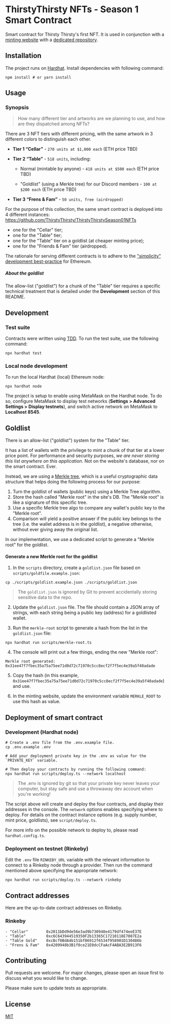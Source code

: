 # ThirstyThirsty NFTs - Season 1 Smart Contract

Smart contract for Thirsty Thirsty's first NFT. It is used in conjunction with a [minting website](https://thirstythirsty-nft.herokuapp.com) with a [dedicated repository](https://github.com/ThirstyThirsty/ThirstyThirstySeason01Website).

## Installation

The project runs on [Hardhat](https://hardhat.org/). Install dependencies with following command:

```
npm install # or yarn install
```

## Usage

### Synopsis

> How many different tier and artworks are we planning to use, and how are they dispatched among NFTs?

There are 3 NFT tiers with different pricing, with the same artwork in 3 different colors to distinguish each other.

- **Tier 1 “Cellar”** - `270 units at $1,000 each` (ETH price TBD)

- **Tier 2 “Table”** - `518 units`, including:

  - Normal (mintable by anyone) - `418 units at $500 each` (ETH price TBD)

  - "Goldlist" (using a Merkle tree) for our Discord members - `100 at $200 each` (ETH price TBD)

- **Tier 3 “Frens & Fam”** - `50 units, free (airdropped)`

For the purpose of this collection, the same smart contract is deployed into 4 different instances:
https://github.com/ThirstyThirsty/ThirstyThirstySeason01NFTs
- one for the "Cellar" tier;
- one for the "Table" tier;
- one for the "Table" tier on a goldlist (at cheaper minting price);
- one for the "Friends & Fam" tier (airdropped).

The rationale for serving different contracts is to adhere to the ["simplicity" development best-practice](https://consensys.github.io/smart-contract-best-practices/general-philosophy/simplicity/) for Ethereum.

##### About the goldlist

The allow-list ("goldlist") for a chunk of the "Table" tier requires a specific technical treatment that is detailed under the **Development** section of this README.

## Development

### Test suite

Contracts were written using [TDD](https://en.wikipedia.org/wiki/Test-driven_development). To run the test suite, use the following command:
```
npx hardhat test
```

### Local node development
To run the local Hardhat (local) Ethereum node:
```
npx hardhat node
```

The project is setup to enable using MetaMask on the Hardhat node. To do so, configure MetaMask to display test networks (**Settings > Advanced Settings > Display testnets**), and switch active network on MetaMask to **Localhost 8545**.

## Goldlist

There is an allow-list ("goldlist") system for the "Table" tier.

It has a list of wallets with the privilege to mint a chunk of that tier at a lower price point. For performance and security purposes, _we are never storing this list anywhere on this application._ Not on the website's database, nor on the smart contract. Ever.

Instead, we are using a [Merkle tree](https://en.wikipedia.org/wiki/Merkle_tree), which is a useful cryptographic data structure that helps doing the following process for our purpose:

1. Turn the goldlist of wallets (public keys) using a Merkle Tree algorithm.
2. Store the hash called "Merkle root" in the site's DB. The "Merkle root" is like a signature of this specific tree.
3. Use a specific Merkle tree algo to compare any wallet's public key to the "Merkle root".
4. Comparison will yield a positive answer if the public key belongs to the tree (i.e. the wallet address is in the goldlist), a negative otherwise, without ever giving away the original list.

In our implementation, we use a dedicated script to generate a "Merkle root" for the goldlist.

#### Generate a new Merkle root for the goldlist

1. In the `scripts` directory, create a `goldlist.json` file based on `scripts/goldfile.example.json`:

```
cp ./scripts/goldlist.example.json ./scripts/goldlist.json
```

> The `goldlist.json` is ignored by Git to prevent accidentally storing sensitive data to the repo.

2. Update the `goldlist.json` file. The file should contain a JSON array of strings, with each string being a public key (address) for a goldlisted wallet.

3. Run the `merkle-root` script to generate a hash from the list in the `goldlist.json` file:

```
npx hardhat run scripts/merkle-root.ts
```

4. The console will print out a few things, ending the new "Merkle root":

```
Merkle root generated: 0x31ee47f7fbec35a75a75ee71d0d72c71970c5cc8ecf2f7f5ec4e39a5f40adade
```

5. Copy the hash (in this example, `0x31ee47f7fbec35a75a75ee71d0d72c71970c5cc8ecf2f7f5ec4e39a5f40adade`) and use.

6. In the minting website, update the environment variable `MERKLE_ROOT` to use this hash as value.

## Deployment of smart contract

### Development (Hardhat node)

```
# Create a .env file from the .env.example file.
cp .env.example .env

# Add your deployment private key in the .env as value for the `PRIVATE_KEY` variable.

# Then deploy your contracts by running the following command:
npx hardhat run scripts/deploy.ts --network localhost
```

> The .env is ignored by git so that your private key never leaves your computer, but stay safe and use a throwaway dev account when you're working!

The script above will create and deploy the four contracts, and display their addresses in the console. The `network` options enables specifying where to deploy. For details on the contract instance options (e.g. supply number, mint price, goldlists), see `script/deploy.ts`.

For more info on the possible network to deploy to, please read `hardhat.config.ts`.

### Deployment on testnet (Rinkeby)

Edit the `.env` file `RINKEBY_URL` variable with the relevant information to connect to a Rinkeby node through a provider. Then run the command mentioned above specifying the appropriate network:

```
npx hardhat run scripts/deploy.ts --network rinkeby
```

## Contract addresses

Here are the up-to-date contract addresses on Rinkeby.

### Rinkeby

```
- "Cellar"        0x2011bDd9de56e3ad9b730948e4179df474eeE37E
- "Table"         0xc6C643944519350F2b13365C17210118E7087E2a
- "Table Gold"    0xcBcf0BdA4b151bf86912f6534f958901D130486b
- "Frens & Fam"   0x4209948b3B1f0ce21E0dcCFaAcF4ABA3E2B913F6
```

## Contributing
Pull requests are welcome. For major changes, please open an issue first to discuss what you would like to change.

Please make sure to update tests as appropriate.

## License
[MIT](https://choosealicense.com/licenses/mit/)
